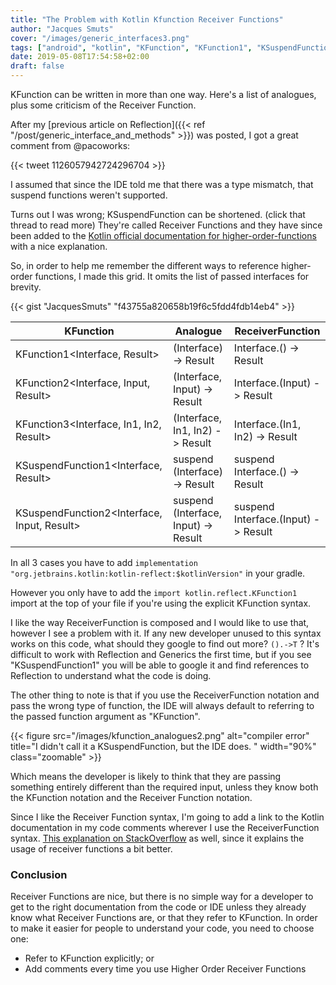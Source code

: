 ```yaml
---
title: "The Problem with Kotlin Kfunction Receiver Functions"
author: "Jacques Smuts"
cover: "/images/generic_interfaces3.png"
tags: ["android", "kotlin", "KFunction", "KFunction1", "KSuspendFunction", "KSuspendFunction1", "Receiver Function"]
date: 2019-05-08T17:54:58+02:00
draft: false
---
```


KFunction can be written in more than one way. Here's a list of analogues, plus some criticism of the Receiver Function.

<!--more-->

After my [previous article on Reflection]({{< ref "/post/generic_interface_and_methods" >}}) was posted, I got a great comment from @pacoworks:

{{< tweet 1126057942724296704 >}}

I assumed that since the IDE told me that there was a type mismatch, that suspend functions weren't supported.

Turns out I was wrong; KSuspendFunction can be shortened. (click that thread to read more)  They're called Receiver Functions and they have since been added to the [Kotlin official documentation for higher-order-functions](https://kotlinlang.org/docs/reference/lambdas.html#function-types) with a nice explanation.

So, in order to help me remember the different ways to reference higher-order functions, I made this grid. It omits the list of passed interfaces for brevity.

{{< gist "JacquesSmuts" "f43755a820658b19f6c5fdd4fdb14eb4" >}}

| KFunction  | Analogue | ReceiverFunction |
| ------------- | ------------- | ------------- |
|  KFunction1\<Interface, Result\> |  (Interface) -> Result |  Interface.() -> Result |
|  KFunction2\<Interface, Input, Result\> | (Interface, Input) -> Result |  Interface.(Input) -> Result |
|  KFunction3\<Interface, In1, In2, Result\> |  (Interface, In1, In2) -> Result |  Interface.(In1, In2) -> Result |
|  KSuspendFunction1\<Interface, Result\> |  suspend (Interface) -> Result |  suspend Interface.() -> Result |
|  KSuspendFunction2\<Interface, Input, Result\> |  suspend (Interface, Input) -> Result |  suspend Interface.(Input) -> Result |

In all 3 cases you have to add `implementation "org.jetbrains.kotlin:kotlin-reflect:$kotlinVersion"` in your gradle.

However you only have to add the `import kotlin.reflect.KFunction1` import at the top of your file if you're using the explicit KFunction syntax.

I like the way ReceiverFunction is composed and I would like to use that, however I see a problem with it. If any new developer unused to this syntax works on this code, what should they google to find out more? `().->T` ? It's difficult to work with Reflection and Generics the first time, but if you see "KSuspendFunction1" you will be able to google it and find references to Reflection to understand what the code is doing.

The other thing to note is that if you use the ReceiverFunction notation and pass the wrong type of function, the IDE will always default to referring to the passed function argument as "KFunction".

{{< figure src="/images/kfunction_analogues2.png" alt="compiler error" title="I didn't call it a KSuspendFunction, but the IDE does. " width="90%"  class="zoomable" >}}

Which means the developer is likely to think that they are passing something entirely different than the required input, unless they know both the KFunction notation and the Receiver Function notation.

Since I like the Receiver Function syntax, I'm going to add a link to the Kotlin documentation in my code comments wherever I use the ReceiverFunction syntax. [This explanation on StackOverflow](https://stackoverflow.com/questions/45875491/what-is-a-receiver-in-kotlin) as well, since it explains the usage of receiver functions a bit better.

### Conclusion

Receiver Functions are nice, but there is no simple way for a developer to get to the right documentation from the code or IDE unless they already know what Receiver Functions are, or that they refer to KFunction.
In order to make it easier for people to understand your code, you need to choose one:

- Refer to KFunction explicitly; or
- Add comments every time you use Higher Order Receiver Functions

